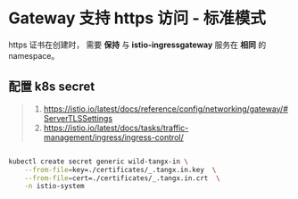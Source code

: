 # Gateway 支持 https 访问 - 标准模式


https 证书在创建时， 需要 **保持** 与 **istio-ingressgateway** 服务在 **相同** 的 namespace。




## 配置 k8s secret

> 1. https://istio.io/latest/docs/reference/config/networking/gateway/#ServerTLSSettings
> 2. https://istio.io/latest/docs/tasks/traffic-management/ingress/ingress-control/



```bash

kubectl create secret generic wild-tangx-in \
    --from-file=key=./certificates/_.tangx.in.key  \
    --from-file=cert=./certificates/_.tangx.in.crt  \
    -n istio-system

```
